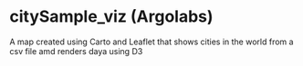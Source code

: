# citySample_viz (Argolabs)
A map created using Carto and Leaflet that shows cities in the world from a csv file amd renders daya using D3
